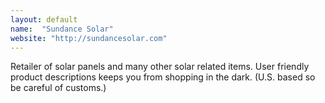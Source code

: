 ```yaml
---
layout: default
name:  "Sundance Solar"
website: "http://sundancesolar.com"
---
```


Retailer of solar panels and many other solar related items. User friendly product descriptions keeps you from shopping in the dark. (U.S. based so be careful of customs.)